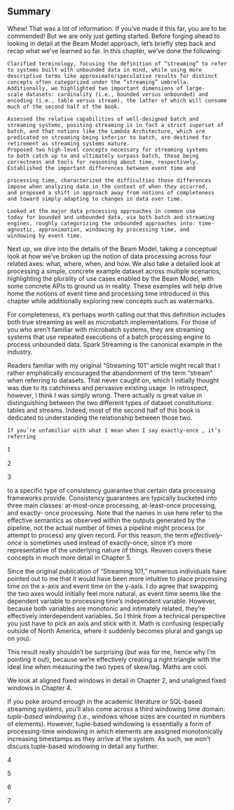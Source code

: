 ## Summary

Whew! That was a lot of information. If you’ve made it this far, you are to be
commended! But we are only just getting started. Before forging ahead to
looking in detail at the Beam Model approach, let’s briefly step back and
recap what we’ve learned so far. In this chapter, we’ve done the following:

```
Clarified terminology, focusing the definition of “streaming” to refer
to systems built with unbounded data in mind, while using more
descriptive terms like approximate/speculative results for distinct
concepts often categorized under the “streaming” umbrella.
Additionally, we highlighted two important dimensions of large-
scale datasets: cardinality (i.e., bounded versus unbounded) and
encoding (i.e., table versus stream), the latter of which will consume
much of the second half of the book.
```
```
Assessed the relative capabilities of well-designed batch and
streaming systems, positing streaming is in fact a strict superset of
batch, and that notions like the Lambda Architecture, which are
predicated on streaming being inferior to batch, are destined for
retirement as streaming systems mature.
Proposed two high-level concepts necessary for streaming systems
to both catch up to and ultimately surpass batch, those being
correctness and tools for reasoning about time, respectively.
Established the important differences between event time and
```

```
processing time, characterized the difficulties those differences
impose when analyzing data in the context of when they occurred,
and proposed a shift in approach away from notions of completeness
and toward simply adapting to changes in data over time.
```
```
Looked at the major data processing approaches in common use
today for bounded and unbounded data, via both batch and streaming
engines, roughly categorizing the unbounded approaches into: time-
agnostic, approximation, windowing by processing time, and
windowing by event time.
```
Next up, we dive into the details of the Beam Model, taking a conceptual
look at how we’ve broken up the notion of data processing across four related
axes: what, where, when, and how. We also take a detailed look at processing
a simple, concrete example dataset across multiple scenarios, highlighting the
plurality of use cases enabled by the Beam Model, with some concrete APIs
to ground us in reality. These examples will help drive home the notions of
event time and processing time introduced in this chapter while additionally
exploring new concepts such as watermarks.

For completeness, it’s perhaps worth calling out that this definition includes
both true streaming as well as microbatch implementations. For those of you
who aren’t familiar with microbatch systems, they are streaming systems that
use repeated executions of a batch processing engine to process unbounded
data. Spark Streaming is the canonical example in the industry.

Readers familiar with my original “Streaming 101” article might recall that
I rather emphatically encouraged the abandonment of the term “stream” when
referring to datasets. That never caught on, which I initially thought was due
to its catchiness and pervasive existing usage. In retrospect, however, I think
I was simply wrong. There actually is great value in distinguishing between
the two different types of dataset constitutions: tables and streams. Indeed,
most of the second half of this book is dedicated to understanding the
relationship between those two.

```
If you’re unfamiliar with what I mean when I say exactly-once , it’s referring
```
1

2

3


to a specific type of consistency guarantee that certain data processing
frameworks provide. Consistency guarantees are typically bucketed into three
main classes: at-most-once processing, at-least-once processing, and exactly-
once processing. Note that the names in use here refer to the effective
semantics as observed within the outputs generated by the pipeline, not the
actual number of times a pipeline might process (or attempt to process) any
given record. For this reason, the term _effectively-once_ is sometimes used
instead of exactly-once, since it’s more representative of the underlying
nature of things. Reuven covers these concepts in much more detail in
Chapter 5.

Since the original publication of “Streaming 101,” numerous individuals
have pointed out to me that it would have been more intuitive to place
processing time on the x-axis and event time on the y-axis. I do agree that
swapping the two axes would initially feel more natural, as event time seems
like the dependent variable to processing time’s independent variable.
However, because both variables are monotonic and intimately related,
they’re effectively interdependent variables. So I think from a technical
perspective you just have to pick an axis and stick with it. Math is confusing
(especially outside of North America, where it suddenly becomes plural and
gangs up on you).

This result really shouldn’t be surprising (but was for me, hence why I’m
pointing it out), because we’re effectively creating a right triangle with the
ideal line when measuring the two types of skew/lag. Maths are cool.

We look at aligned fixed windows in detail in Chapter 2, and unaligned
fixed windows in Chapter 4.

If you poke around enough in the academic literature or SQL-based
streaming systems, you’ll also come across a third windowing time domain:
_tuple-based windowing_ (i.e., windows whose sizes are counted in numbers of
elements). However, tuple-based windowing is essentially a form of
processing-time windowing in which elements are assigned monotonically
increasing timestamps as they arrive at the system. As such, we won’t discuss
tuple-based windowing in detail any further.

4

5

6

7

